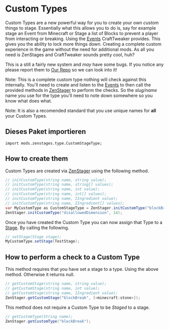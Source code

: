 # Custom Types

Custom Types are a new powerful way for you to create your own *custom* things to stage. Essentially what this allows you to do is, say for example stage an Event from Minecraft or Stage a list of Blocks to prevent a player from interacting or breaking. Using the [Events](/Vanilla/Events/IEventManager/) CraftTweaker provides. This gives you the ability to lock more things down. Creating a complete custom experience in the game without the need for additional mods. As all you need is ZenStages and CraftTweaker sounds pretty cool, huh?

This is a still a fairly new system and *may* have some bugs. If you notice any please report them to [Our Repo](https://github.com/DarkPacks/ZenStages/issues) so we can look into it!

Note: This is a complete custom type nothing will check against this internally. You'll need to create and listen to the [Events](/Vanilla/Events/IEventManager/) to then call the provided methods in [ZenStager](/Mods/GameStages/ZenStages/ZenStager/) to perform the checks. So the *slug/name* name you use for the type you'll need to note down somewhere so you know what does what.

Note: It is also a recomended standard that you use unique names for **all** your Custom Types.

## Dieses Paket importieren

`import mods.zenstages.type.CustomStageType;`

## How to create them

Custom Types are created via [ZenStager](/Mods/GameStages/ZenStages/ZenStager/) using the following method.

```java
// initCustomType(string name, string value);
// initCustomType(string name, string[] values);
// initCustomType(string name, int value);
// initCustomType(string name, int[] values);
// initCustomType(string name, IIngredient value);
// initCustomType(string name, IIngredient[] values);
var MyCustomType as CustomStageType = ZenStager.initCustomType("blockBreak", [<minecraft:stone>]);
ZenStager.initCustomType("disallowedDimension", 14);
```

Once you have created the Custom Type you can now assign that Type to a [Stage](/Mods/GameStages/ZenStages/Stage/). By calling the following.

```java
// setStage(Stage stage);
MyCustomType.setStage(TestStage);
```

## How to perform a check to a Custom Type

This method requires that you have set a stage to a type. Using the above method. Otherwise it returns null.

```java
// getCustomStage(string name, string value);
// getCustomStage(string name, int value);
// getCustomStage(string name, IIngredient value);
ZenStager.getCustomStage("blockBreak", [<minecraft:stone>]);
```

This method does not require a Custom Type to be *Staged* to a stage.

```java
// getCustomType(String name);
ZenStager.getCustomType("blockBreak");
```